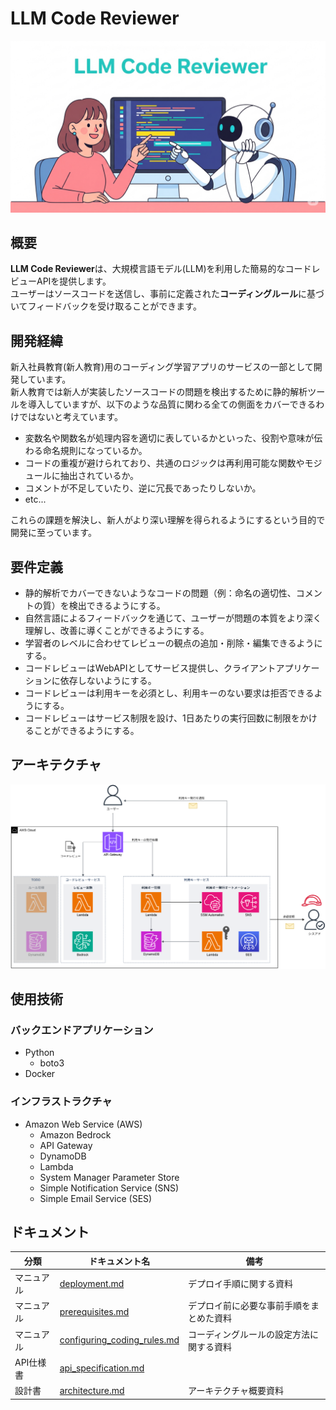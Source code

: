 # LLM Code Reviewer
<img src="docs/images//header.png" width="620px">

## 概要

**LLM Code Reviewer**は、大規模言語モデル(LLM)を利用した簡易的なコードレビューAPIを提供します。<br>
ユーザーはソースコードを送信し、事前に定義された**コーディングルール**に基づいてフィードバックを受け取ることができます。

## 開発経緯
新入社員教育(新人教育)用のコーディング学習アプリのサービスの一部として開発しています。<br>
新人教育では新人が実装したソースコードの問題を検出するために静的解析ツールを導入していますが、以下のような品質に関わる全ての側面をカバーできるわけではないと考えています。
* 変数名や関数名が処理内容を適切に表しているかといった、役割や意味が伝わる命名規則になっているか。
* コードの重複が避けられており、共通のロジックは再利用可能な関数やモジュールに抽出されているか。
* コメントが不足していたり、逆に冗長であったりしないか。
* etc...

これらの課題を解決し、新人がより深い理解を得られるようにするという目的で開発に至っています。

## 要件定義
* 静的解析でカバーできないようなコードの問題（例：命名の適切性、コメントの質）を検出できるようにする。
* 自然言語によるフィードバックを通じて、ユーザーが問題の本質をより深く理解し、改善に導くことができるようにする。
* 学習者のレベルに合わせてレビューの観点の追加・削除・編集できるようにする。
* コードレビューはWebAPIとしてサービス提供し、クライアントアプリケーションに依存しないようにする。
* コードレビューは利用キーを必須とし、利用キーのない要求は拒否できるようにする。
* コードレビューはサービス制限を設け、1日あたりの実行回数に制限をかけることができるようにする。

## アーキテクチャ
<img src="docs/images/architecture.drawio.png">

## 使用技術
### バックエンドアプリケーション
* Python
  * boto3
* Docker

### インフラストラクチャ
* Amazon Web Service (AWS)
  *   Amazon Bedrock
  *   API Gateway
  *   DynamoDB
  *   Lambda
  *   System Manager Parameter Store
  *   Simple Notification Service (SNS)
  *   Simple Email Service (SES)

## ドキュメント

|分類|ドキュメント名|備考|
|----|--------------|----|
|マニュアル|[deployment.md](docs/manual/deployment.md)|デプロイ手順に関する資料|
|マニュアル|[prerequisites.md](docs/manual/prerequisites.md)|デプロイ前に必要な事前手順をまとめた資料|
|マニュアル|[configuring_coding_rules.md](docs/design/configuring_coding_rules.md)|コーディングルールの設定方法に関する資料|
|API仕様書|[api_specification.md](docs/spec/api_specification.md)||
|設計書|[architecture.md](docs/design/architecture.md)|アーキテクチャ概要資料|
